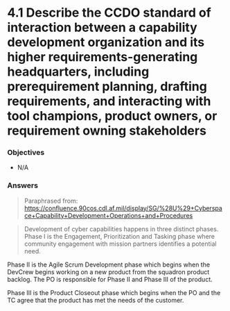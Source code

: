 # 4.1 Describe the CCDO standard of interaction between a capability development organization and its higher requirements-generating headquarters, including prerequirement planning, drafting requirements, and interacting with tool champions, product owners, or requirement owning stakeholders

### Objectives

- N/A


### Answers
> Paraphrased from:
https://confluence.90cos.cdl.af.mil/display/SG/%28U%29+Cyberspace+Capability+Development+Operations+and+Procedures

> Development of cyber capabilities happens in three distinct phases.
Phase I is the Engagement, Prioritization and Tasking phase where community engagement with mission partners identifies a potential need. 

Phase II is the Agile Scrum Development phase which begins when the DevCrew begins working on a new product from the squadron product backlog. The PO is responsible for Phase II and Phase III of the product.

Phase III is the Product Closeout phase which begins when the PO and the TC agree that the product has met the needs of the customer.